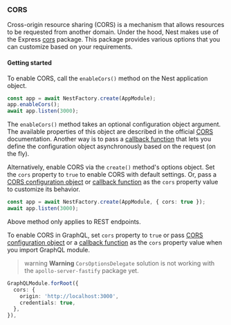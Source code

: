 ### CORS

Cross-origin resource sharing (CORS) is a mechanism that allows resources to be requested from another domain. Under the hood, Nest makes use of the Express [cors](https://github.com/expressjs/cors) package. This package provides various options that you can customize based on your requirements.

#### Getting started

To enable CORS, call the `enableCors()` method on the Nest application object.

```typescript
const app = await NestFactory.create(AppModule);
app.enableCors();
await app.listen(3000);
```

The `enableCors()` method takes an optional configuration object argument. The available properties of this object are described in the official [CORS](https://github.com/expressjs/cors#configuration-options) documentation. Another way is to pass a [callback function](https://github.com/expressjs/cors#configuring-cors-asynchronously) that lets you define the configuration object asynchronously based on the request (on the fly).

Alternatively, enable CORS via the `create()` method's options object. Set the `cors` property to `true` to enable CORS with default settings.
Or, pass a [CORS configuration object](https://github.com/expressjs/cors#configuration-options) or [callback function](https://github.com/expressjs/cors#configuring-cors-asynchronously) as the `cors` property value to customize its behavior.

```typescript
const app = await NestFactory.create(AppModule, { cors: true });
await app.listen(3000);
```

Above method only applies to REST endpoints.

To enable CORS in GraphQL, set `cors` property to `true` or pass [CORS configuration object](https://github.com/expressjs/cors#configuration-options) or a [callback function](https://github.com/expressjs/cors#configuring-cors-asynchronously) as the `cors` property value when you import GraphQL module.

> warning **Warning** `CorsOptionsDelegate` solution is not working with the `apollo-server-fastify` package yet.

```typescript
GraphQLModule.forRoot({
  cors: {
    origin: 'http://localhost:3000',
    credentials: true,
  },
}),
```
